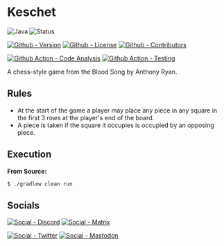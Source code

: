 # Keschet

![Java](https://img.shields.io/badge/Java-17-green?style=flat-square)
![Status](https://img.shields.io/badge/Status-Beta-yellowgreen?style=flat-square)

[![Github - Version](https://img.shields.io/github/v/tag/Buried-In-Code/Keschet?logo=Github&label=Version&style=flat-square)](https://github.com/Buried-In-Code/Keschet/tags)
[![Github - License](https://img.shields.io/github/license/Buried-In-Code/Keschet?logo=Github&label=License&style=flat-square)](https://opensource.org/licenses/GPL-3.0)
[![Github - Contributors](https://img.shields.io/github/contributors/Buried-In-Code/Keschet?logo=Github&label=Contributors&style=flat-square)](https://github.com/Buried-In-Code/Keschet/graphs/contributors)

[![Github Action - Code Analysis](https://img.shields.io/github/workflow/status/Buried-In-Code/Keschet/Code-Analysis?logo=Github-Actions&label=Code-Analysis&style=flat-square)](https://github.com/Buried-In-Code/Keschet/actions/workflows/code-analysis.yaml)
[![Github Action - Testing](https://img.shields.io/github/workflow/status/Buried-In-Code/Keschet/Testing?logo=Github-Actions&label=Tests&style=flat-square)](https://github.com/Buried-In-Code/Keschet/actions/workflows/testing.yaml)

A chess-style game from the Blood Song by Anthony Ryan.

## Rules

- At the start of the game a player may place any piece in any square in the first 3 rows at the player's end of the board.
- A piece is taken if the square it occupies is occupied by an opposing piece.

## Execution

**From Source:**

```bash
$ ./gradlew clean run
```

## Socials

[![Social - Discord](https://img.shields.io/badge/Discord-The--DEV--Environment-7289DA?logo=Discord&style=flat-square)](https://discord.gg/nqGMeGg)
[![Social - Matrix](https://img.shields.io/badge/Matrix-%23The--DEV--Environment-informational?logo=Matrix&style=flat-square)](https://matrix.to/#/#the-dev-environment:matrix.org)

[![Social - Twitter](https://img.shields.io/badge/Twitter-@BuriedInCode-informational?logo=Twitter&style=flat-square)](https://twitter.com/BuriedInCode)
[![Social - Mastodon](https://img.shields.io/badge/Mastodon-@BuriedInCode@fosstodon.org-informational?logo=Mastodon&style=flat-square)](https://fosstodon.org/@BuriedInCode)